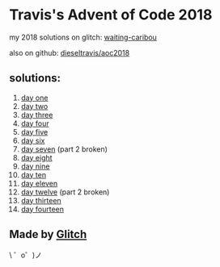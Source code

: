 Travis's Advent of Code 2018
============================

my 2018 solutions on glitch: [waiting-caribou](https://waiting-caribou.glitch.me/)

also on github: [dieseltravis/aoc2018](https://github.com/dieseltravis/aoc2018)

solutions:
----------
1. [day one](https://waiting-caribou.glitch.me/day01)
2. [day two](https://waiting-caribou.glitch.me/day02)
3. [day three](https://waiting-caribou.glitch.me/day03)
4. [day four](https://waiting-caribou.glitch.me/day04)
5. [day five](https://waiting-caribou.glitch.me/day05)
6. [day six](https://waiting-caribou.glitch.me/day06)
7. [day seven](https://waiting-caribou.glitch.me/day07) (part 2 broken)
8. [day eight](https://waiting-caribou.glitch.me/day08)
9. [day nine](https://waiting-caribou.glitch.me/day09)
10. [day ten](https://waiting-caribou.glitch.me/day10)
11. [day eleven](https://waiting-caribou.glitch.me/day11)
12. [day twelve](https://waiting-caribou.glitch.me/day12) (part 2 broken)
13. [day thirteen](https://waiting-caribou.glitch.me/day13)
14. [day fourteen](https://waiting-caribou.glitch.me/day14)

Made by [Glitch](https://glitch.com/)
-------------------------------------

\ ゜o゜)ノ

